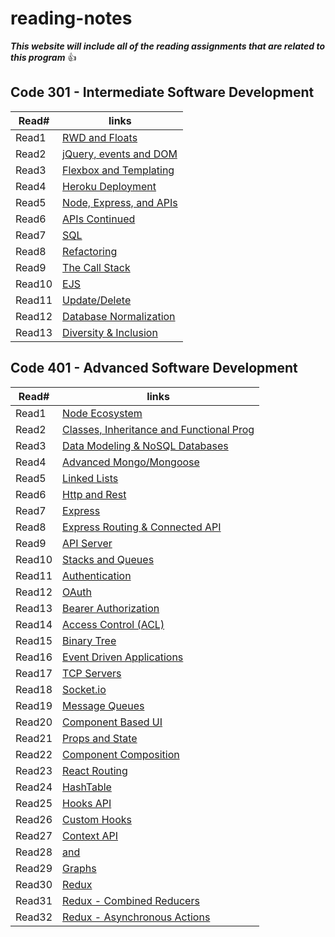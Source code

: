 # reading-notes

***This website will include all of the reading assignments that are related to this program*** :+1:

## Code 301 - Intermediate Software Development 

Read# | links
----------|------------
Read1     |[RWD and Floats](https://janabi.github.io/reading-notes/RWD-and-floats)
Read2     |[jQuery, events and DOM](https://janabi.github.io/reading-notes/jquery-events-dom.md)
Read3     |[Flexbox and Templating](https://janabi.github.io/reading-notes/mustache-and-flexbox.md)
Read4     |[Heroku Deployment](https://janabi.github.io/reading-notes/heroku-dev.md)
Read5     |[Node, Express, and APIs](https://janabi.github.io/reading-notes/node-express-api.md)
Read6     |[APIs Continued](https://janabi.github.io/reading-notes/api-continued.md)
Read7     |[SQL](https://janabi.github.io/reading-notes/sql.md)
Read8     |[Refactoring](https://janabi.github.io/reading-notes/functional-programming.md)
Read9     |[The Call Stack](https://janabi.github.io/reading-notes/call-stack.md)
Read10    |[EJS](https://janabi.github.io/reading-notes/components.md)
Read11    |[Update/Delete](https://janabi.github.io/reading-notes/sending-from-data.md)
Read12    |[Database Normalization](https://janabi.github.io/reading-notes/database-normalization.md)
Read13    |[Diversity & Inclusion](https://janabi.github.io/reading-notes/diversity-inclusion.md)

## Code 401 - Advanced Software Development 

Read# | links
----------|------------
Read1     |[Node Ecosystem](https://janabi.github.io/reading-notes/node-ecosystem.md)
Read2     |[Classes, Inheritance and Functional Prog](https://janabi.github.io/reading-notes/classes-inheritance-functional-prog.md)
Read3     |[Data Modeling & NoSQL Databases](https://janabi.github.io/reading-notes/data-modeling-nosql.md)
Read4     |[Advanced Mongo/Mongoose](https://janabi.github.io/reading-notes/advanced-mongo.md)
Read5     |[Linked Lists](https://janabi.github.io/reading-notes/linked-lists.md)
Read6     |[Http and Rest](https://janabi.github.io/reading-notes/http-rest.md)
Read7     |[Express](https://janabi.github.io/reading-notes/express.md)
Read8     |[Express Routing & Connected API](https://janabi.github.io/reading-notes/routing-connected-api.md)
Read9     |[API Server](https://janabi.github.io/reading-notes/api-server.md)
Read10    |[Stacks and Queues](https://janabi.github.io/reading-notes/stack-queue.md)
Read11    |[Authentication](https://janabi.github.io/reading-notes/authentication.md)
Read12    |[OAuth](https://janabi.github.io/reading-notes/oAuth.md)
Read13    |[Bearer Authorization](https://janabi.github.io/reading-notes/bearer-auth.md)
Read14    |[Access Control (ACL)](https://janabi.github.io/reading-notes/access-control.md)
Read15    |[Binary Tree](https://janabi.github.io/reading-notes/binary-tree.md)
Read16    |[Event Driven Applications](https://janabi.github.io/reading-notes/event-driven-app.md)
Read17    |[TCP Servers](https://janabi.github.io/reading-notes/tcp-servers.md)
Read18    |[Socket.io](https://janabi.github.io/reading-notes/socket-io.md)
Read19    |[Message Queues](https://janabi.github.io/reading-notes/msg-queues.md)
Read20    |[Component Based UI](https://janabi.github.io/reading-notes/component-based-ui.md)
Read21    |[Props and State](https://janabi.github.io/reading-notes/props-state.md)
Read22    |[Component Composition](https://janabi.github.io/reading-notes/component-composition.md)
Read23    |[React Routing](https://janabi.github.io/reading-notes/routing.md)
Read24    |[HashTable](https://janabi.github.io/reading-notes/hashtable.md)
Read25    |[Hooks API](https://janabi.github.io/reading-notes/hooks-api.md)
Read26    |[Custom Hooks](https://janabi.github.io/reading-notes/custom-hooks.md)
Read27    |[Context API](https://janabi.github.io/reading-notes/context-api.md)
Read28    |[<Login /> and <Auth />](https://janabi.github.io/reading-notes/auth-login-react.md)
Read29    |[Graphs](https://janabi.github.io/reading-notes/graphs.md)
Read30    |[Redux](https://janabi.github.io/reading-notes/redux.md)
Read31    |[Redux - Combined Reducers](https://janabi.github.io/reading-notes/combined-redux.md)
Read32    |[Redux - Asynchronous Actions](https://janabi.github.io/reading-notes/asynchronous-redux.md)